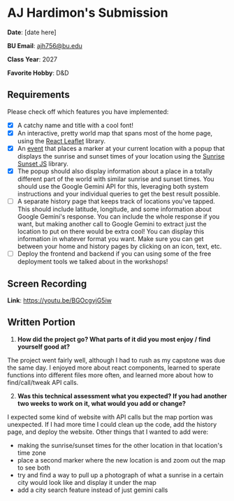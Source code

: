 # AJ Hardimon's Submission
**Date**: [date here]

**BU Email**: ajh756@bu.edu

**Class Year**: 2027

**Favorite Hobby**: D&D

## Requirements
Please check off which features you have implemented:
- [X] A catchy name and title with a cool font!
- [X] An interactive, pretty world map that spans most of the home page, using the [React Leaflet](https://react-leaflet.js.org/) library.
- [X] An [event](https://react-leaflet.js.org/docs/example-events/) that places a marker at your current location with a popup that displays the sunrise and sunset times of your location using the [Sunrise Sunset JS](https://www.npmjs.com/package/sunrise-sunset-js) library.
- [X] The popup should also display information about a place in a totally different part of the world with similar sunrise and sunset times. You should use the Google Gemini API for this, leveraging both system instructions and your individual queries to get the best result possible.
- [ ] A separate history page that keeps track of locations you've tapped. This should include latitude, longitude, and some information about Google Gemini's response. You can include the whole response if you want, but making another call to Google Gemini to extract just the location to put on there would be extra cool! You can display this information in whatever format you want. Make sure you can get between your home and history pages by clicking on an icon, text, etc.
- [ ] Deploy the frontend and backend if you can using some of the free deployment tools we talked about in the workshops!

## Screen Recording 
**Link**: https://youtu.be/BGOcgvjG5iw

## Written Portion
1. **How did the project go? What parts of it did you most enjoy / find yourself good at?**

The project went fairly well, although I had to rush as my capstone was due the same day. I enjoyed more about react components, learned to sperate functions into different files more often, and learned more about how to find/call/tweak API calls.

2. **Was this technical assessment what you expected? If you had another two weeks to work on it, what would you add or change?**

I expected some kind of website with API calls but the map portion was unexpected. If I had more time I could clean up the code, add the history page, and deploy the website. Other things that I wanted to add were:
- making the sunrise/sunset times for the other location in that location's time zone
- place a second marker where the new location is and zoom out the map to see both
- try and find a way to pull up a photograph of what a sunrise in a certain city would look like and display it under the map
- add a city search feature instead of just gemini calls